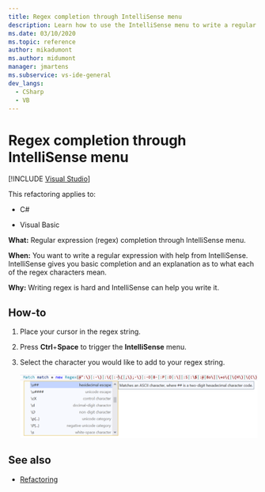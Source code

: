 ```yaml
---
title: Regex completion through IntelliSense menu
description: Learn how to use the IntelliSense menu to write a regular expression with the help of IntelliSense.
ms.date: 03/10/2020
ms.topic: reference
author: mikadumont
ms.author: midumont
manager: jmartens
ms.subservice: vs-ide-general
dev_langs:
  - CSharp
  - VB
---
```

# Regex completion through IntelliSense menu

 [!INCLUDE [Visual Studio](~/includes/applies-to-version/vs-windows-only.md)]

This refactoring applies to:

- C#

- Visual Basic

**What:** Regular expression (regex) completion through IntelliSense menu.

**When:** You want to write a regular expression with help from IntelliSense. IntelliSense gives you basic completion and an explanation as to what each of the regex characters mean. 

**Why:** Writing regex is hard and IntelliSense can help you write it.

## How-to

1. Place your cursor in the regex string.
2. Press **Ctrl**+**Space** to trigger the **IntelliSense** menu.
3. Select the character you would like to add to your regex string.

   ![Regex Completion IntelliSense](../media/regex-completion-intellisense.png)

## See also

- [Refactoring](../refactoring-in-visual-studio.md)
